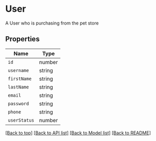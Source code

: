 
# User

A User who is purchasing from the pet store

## Properties

Name | Type
------------ | -------------
`id` | number
`username` | string
`firstName` | string
`lastName` | string
`email` | string
`password` | string
`phone` | string
`userStatus` | number


[[Back to top]](#) [[Back to API list]](../README.md#api-endpoints) [[Back to Model list]](../README.md#models) [[Back to README]](../README.md)


